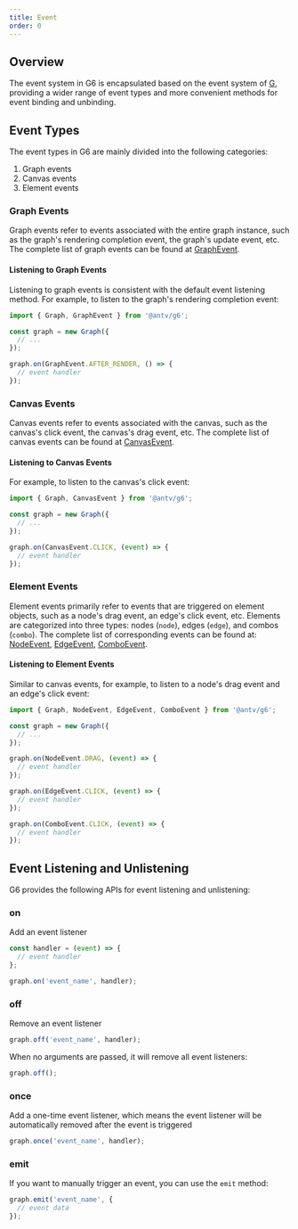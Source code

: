 ```yaml
---
title: Event
order: 0
---
```


## Overview

The event system in G6 is encapsulated based on the event system of [G](https://g.antv.antgroup.com/en/api/event/intro), providing a wider range of event types and more convenient methods for event binding and unbinding.

## Event Types

The event types in G6 are mainly divided into the following categories:

1. Graph events
2. Canvas events
3. Element events

### Graph Events

Graph events refer to events associated with the entire graph instance, such as the graph's rendering completion event, the graph's update event, etc. The complete list of graph events can be found at [GraphEvent](/en/api/reference/g6/graphevent).

#### Listening to Graph Events

Listening to graph events is consistent with the default event listening method. For example, to listen to the graph's rendering completion event:

```typescript
import { Graph, GraphEvent } from '@antv/g6';

const graph = new Graph({
  // ...
});

graph.on(GraphEvent.AFTER_RENDER, () => {
  // event handler
});
```

### Canvas Events

Canvas events refer to events associated with the canvas, such as the canvas's click event, the canvas's drag event, etc. The complete list of canvas events can be found at [CanvasEvent](/en/api/reference/g6/canvasevent).

#### Listening to Canvas Events

For example, to listen to the canvas's click event:

```typescript
import { Graph, CanvasEvent } from '@antv/g6';

const graph = new Graph({
  // ...
});

graph.on(CanvasEvent.CLICK, (event) => {
  // event handler
});
```

### Element Events

Element events primarily refer to events that are triggered on element objects, such as a node's drag event, an edge's click event, etc. Elements are categorized into three types: nodes (`node`), edges (`edge`), and combos (`combo`). The complete list of corresponding events can be found at: [NodeEvent](/en/api/reference/g6/nodeevent), [EdgeEvent](/en/api/reference/g6/edgeevent), [ComboEvent](/en/api/reference/g6/comboevent).

#### Listening to Element Events

Similar to canvas events, for example, to listen to a node's drag event and an edge's click event:

```ts
import { Graph, NodeEvent, EdgeEvent, ComboEvent } from '@antv/g6';

const graph = new Graph({
  // ...
});

graph.on(NodeEvent.DRAG, (event) => {
  // event handler
});

graph.on(EdgeEvent.CLICK, (event) => {
  // event handler
});

graph.on(ComboEvent.CLICK, (event) => {
  // event handler
});
```

## Event Listening and Unlistening

G6 provides the following APIs for event listening and unlistening:

### on

Add an event listener

```typescript
const handler = (event) => {
  // event handler
};

graph.on('event_name', handler);
```

### off

Remove an event listener

```typescript
graph.off('event_name', handler);
```

When no arguments are passed, it will remove all event listeners:

```typescript
graph.off();
```

### once

Add a one-time event listener, which means the event listener will be automatically removed after the event is triggered

```typescript
graph.once('event_name', handler);
```

### emit

If you want to manually trigger an event, you can use the `emit` method:

```typescript
graph.emit('event_name', {
  // event data
});
```
